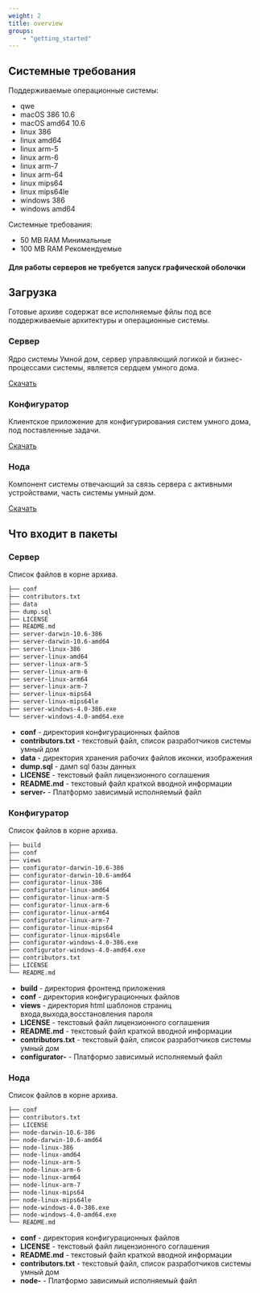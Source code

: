 ```yaml
---
weight: 2
title: overview
groups:
    - "getting_started"
---
```


<h2 id="requirements" class="page-header">Системные требования</h2>

Поддерживаемые операционные системы:
 
*   qwe   
*   macOS 386 10.6
*   macOS amd64 10.6
*   linux 386
*   linux amd64
*   linux arm-5
*   linux arm-6
*   linux arm-7
*   linux arm-64
*   linux mips64
*   linux mips64le
*   windows 386
*   windows amd64

Системные требования:

*   50 MB RAM Минимальные
*   100 MB RAM Рекомендуемые

<div class="boc-callout boc-callout-info">
    <h4>Для работы серверов не требуется запуск графической оболочки</h4>
</div>

<h2 id="download" class="page-header">Загрузка</h2>

Готовые архиве содержат все исполняемые фйлы под все поддерживаемые архитектуры и операционные системы.

<div class="row download-block">
    <div class="col-md-4 download-item text-center">
        <h3>Сервер</h3>
        <p class="text-muted">Ядро системы Умной дом, сервер управляющий логикой и бизнес-процессами системы, является сердцем умного дома.</p>
        <a id="smart-home-server" href="https://github.com/e154/smart-home/releases" target="_blank" class="btn btn-primary btn-xl sr-button">Скачать</a>
    </div>
    <div class="col-md-4 download-item text-center">
        <h3>Конфигуратор</h3>
        <p class="text-muted">Клиентское приложение для конфигурирования систем умного дома, под поставленные задачи.</p>
        <a id="smart-home-configurator" href="https://github.com/e154/smart-home-configurator/releases" target="_blank" class="btn btn-primary btn-xl sr-button">Скачать</a>
    </div>
    <div class="col-md-4 download-item text-center">
        <h3>Нода</h3>
        <p class="text-muted">Компонент системы отвечающий за связь сервера с активными устройствами, часть системы умный дом.</p>
        <a id="smart-home-node" href="https://github.com/e154/smart-home-node/releases" target="_blank" class="btn btn-primary btn-xl sr-button">Скачать</a>
    </div>
</div>

<h2 id="whats-included">Что входит в пакеты</h2>

<h3 id="server">Сервер</h3>

Список файлов в корне архива.

```bash
├── conf
├── contributors.txt
├── data
├── dump.sql
├── LICENSE
├── README.md
├── server-darwin-10.6-386
├── server-darwin-10.6-amd64
├── server-linux-386
├── server-linux-amd64
├── server-linux-arm-5
├── server-linux-arm-6
├── server-linux-arm64
├── server-linux-arm-7
├── server-linux-mips64
├── server-linux-mips64le
├── server-windows-4.0-386.exe
└── server-windows-4.0-amd64.exe
```

*   **conf** - директория конфигурационных файлов
*   **contributors.txt** - текстовый файл, список разработчиков системы умный дом
*   **data** - директория хранения рабочих файлов иконки, изображения
*   **dump.sql** - дамп sql базы данных
*   **LICENSE** - текстовый файл лицензионного соглашения
*   **README.md** - текстовый файл краткой вводной информации
*   **server-** - Платформо зависимый исполняемый файл

<h3 id="configurator">Конфигуратор</h3>

Список файлов в корне архива.

```bash
├── build
├── conf
├── views
├── configurator-darwin-10.6-386
├── configurator-darwin-10.6-amd64
├── configurator-linux-386
├── configurator-linux-amd64
├── configurator-linux-arm-5
├── configurator-linux-arm-6
├── configurator-linux-arm64
├── configurator-linux-arm-7
├── configurator-linux-mips64
├── configurator-linux-mips64le
├── configurator-windows-4.0-386.exe
├── configurator-windows-4.0-amd64.exe
├── contributors.txt
├── LICENSE
└── README.md
```

*   **build** - директория фронтенд приложения
*   **conf** - директория конфигурационных файлов
*   **views** - директория html шаблонов страниц входа,выхода,восстановления пароля
*   **LICENSE** - текстовый файл лицензионного соглашения
*   **README.md** - текстовый файл краткой вводной информации
*   **contributors.txt** - текстовый файл, список разработчиков системы умный дом
*   **configurator-** - Платформо зависимый исполняемый файл

<h3 id="node">Нода</h3>

Список файлов в корне архива.

```bash
├── conf
├── contributors.txt
├── LICENSE
├── node-darwin-10.6-386
├── node-darwin-10.6-amd64
├── node-linux-386
├── node-linux-amd64
├── node-linux-arm-5
├── node-linux-arm-6
├── node-linux-arm64
├── node-linux-arm-7
├── node-linux-mips64
├── node-linux-mips64le
├── node-windows-4.0-386.exe
├── node-windows-4.0-amd64.exe
└── README.md
```

*   **conf** - директория конфигурационных файлов
*   **LICENSE** - текстовый файл лицензионного соглашения
*   **README.md** - текстовый файл краткой вводной информации
*   **contributors.txt** - текстовый файл, список разработчиков системы умный дом
*   **node-** - Платформо зависимый исполняемый файл
  

